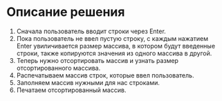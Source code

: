 # Описание решения
1. Сначала пользователь вводит строки через Enter.
2. Пока пользователь не ввел пустую строку, с каждым нажатием Enter увиличивается размер массива, в котором будут введенные строки, 
также копируются значения из одного массива в другой.
3. Теперь нужно отсортировать массив и узнать размер отсортированного массива.
4. Распечатываем массив строк, которые ввел пользователь.
5. Заполняем массив нужными для нас строками.
6. Печатаем отсортированный массив.

